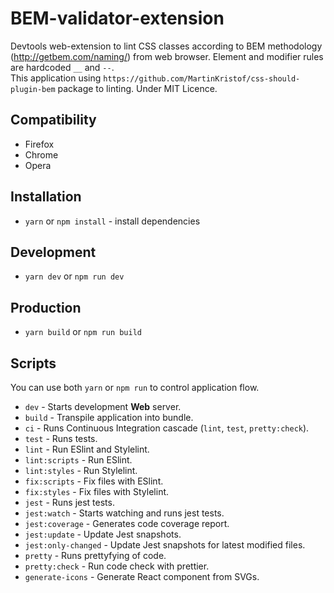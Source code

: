 # BEM-validator-extension

Devtools web-extension to lint CSS classes according to BEM methodology (http://getbem.com/naming/) from web browser.
Element and modifier rules are hardcoded `__` and `--`. <br/>
This application using `https://github.com/MartinKristof/css-should-plugin-bem` package to linting.
Under MIT Licence.

## Compatibility
- Firefox
- Chrome
- Opera

## Installation

- `yarn` or `npm install` - install dependencies

## Development

- `yarn dev` or `npm run dev`

## Production

- `yarn build` or `npm run build`

## Scripts

You can use both `yarn` or `npm run` to control application flow.

- `dev` - Starts development **Web** server.
- `build` - Transpile application into bundle.
- `ci` - Runs Continuous Integration cascade (`lint`, `test`, `pretty:check`).
- `test` - Runs tests.
- `lint` - Run ESlint and Stylelint.
- `lint:scripts` - Run ESlint.
- `lint:styles` - Run Stylelint.
- `fix:scripts` - Fix files with ESlint.
- `fix:styles` - Fix files with Stylelint.
- `jest` - Runs jest tests.
- `jest:watch` - Starts watching and runs jest tests.
- `jest:coverage` - Generates code coverage report.
- `jest:update` - Update Jest snapshots.
- `jest:only-changed` - Update Jest snapshots for latest modified files.
- `pretty` - Runs prettyfying of code.
- `pretty:check` - Run code check with prettier.
- `generate-icons` - Generate React component from SVGs.
